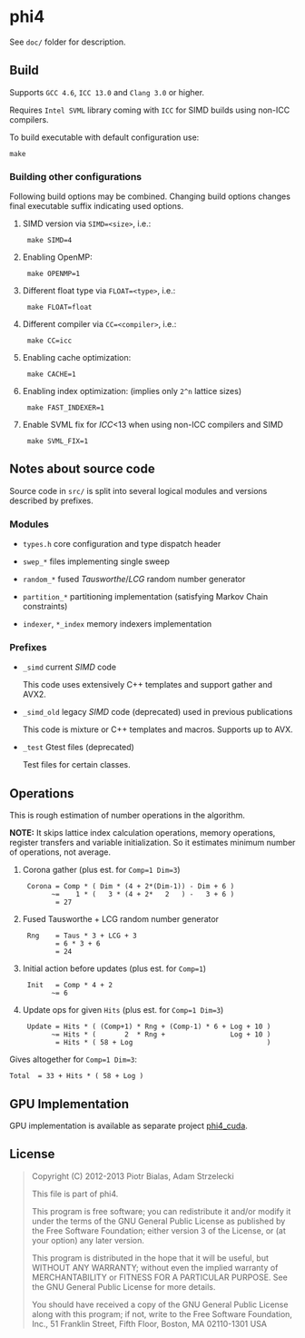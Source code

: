 phi4
====

See `doc/` folder for description.

Build
-----

Supports `GCC 4.6`, `ICC 13.0` and `Clang 3.0` or higher.

Requires `Intel SVML` library coming with `ICC` for SIMD builds using non-ICC
compilers.

To build executable with default configuration use:

	make

### Building other configurations

Following build options may be combined. Changing build options changes final
executable suffix indicating used options.

1. SIMD version via `SIMD=<size>`, i.e.:

		make SIMD=4

2. Enabling OpenMP:

		make OPENMP=1

3. Different float type via `FLOAT=<type>`, i.e.:

		make FLOAT=float

4. Different compiler via `CC=<compiler>`, i.e.:

		make CC=icc

5. Enabling cache optimization:

		make CACHE=1

6. Enabling index optimization: (implies only `2^n` lattice sizes)

		make FAST_INDEXER=1

7. Enable SVML fix for *ICC*<13 when using non-ICC compilers and SIMD

		make SVML_FIX=1

Notes about source code
-----------------------

Source code in `src/` is split into several logical modules and versions
described by prefixes.

### Modules

* `types.h` core configuration and type dispatch header

* `swep_*` files implementing single sweep

* `random_*` fused *Tausworthe*/*LCG* random number generator

* `partition_*` partitioning implementation (satisfying Markov Chain
  constraints)

* `indexer`, `*_index` memory indexers implementation

### Prefixes

* `_simd` current *SIMD* code

  This code uses extensively C++ templates and support gather and AVX2.

* `_simd_old` legacy *SIMD* code (deprecated) used in previous publications

  This code is mixture or C++ templates and macros. Supports up to AVX.

* `_test` Gtest files (deprecated)

  Test files for certain classes.

Operations
----------

This is rough estimation of number operations in the algorithm.

**NOTE:** It skips lattice index calculation operations, memory operations,
register transfers and variable initialization. So it estimates minimum number
of operations, not average.

1. Corona gather (plus est. for `Comp=1 Dim=3`)

		Corona = Comp * ( Dim * (4 + 2*(Dim-1)) - Dim + 6 )
			  ~=	1 * (	3 * (4 + 2*	  2	  ) -	3 + 6 )
			   = 27

2. Fused Tausworthe + LCG random number generator

		Rng	   = Taus * 3 + LCG + 3
			   = 6 * 3 + 6
			   = 24

3. Initial action before updates (plus est. for `Comp=1`)

		Init   = Comp * 4 + 2
			  ~= 6

4. Update ops for given `Hits`	(plus est. for `Comp=1 Dim=3`)

		Update = Hits * ( (Comp+1) * Rng + (Comp-1) * 6 + Log + 10 )
			  ~= Hits * (		2  * Rng +				  Log + 10 )
			   = Hits * ( 58 + Log								   )

Gives altogether for `Comp=1 Dim=3`:

	Total  = 33 + Hits * ( 58 + Log )

GPU Implementation
------------------

GPU implementation is available as separate project
[phi4_cuda](/ujhpc/phi4_cuda).

License
-------

> Copyright (C) 2012-2013 Piotr Bialas, Adam Strzelecki
>
> This file is part of phi4.
>
> This program is free software; you can redistribute it and/or modify
> it under the terms of the GNU General Public License as published by
> the Free Software Foundation; either version 3 of the License, or
> (at your option) any later version.
>
> This program is distributed in the hope that it will be useful,
> but WITHOUT ANY WARRANTY; without even the implied warranty of
> MERCHANTABILITY or FITNESS FOR A PARTICULAR PURPOSE.	See the
> GNU General Public License for more details.
>
> You should have received a copy of the GNU General Public License
> along with this program; if not, write to the Free Software Foundation,
> Inc., 51 Franklin Street, Fifth Floor, Boston, MA 02110-1301	USA
